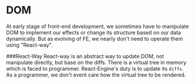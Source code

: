 # DOM

At early stage of front-end development, we sometimes have to manipulate DOM to implement our effects or change its structure based on our data dynamically. But as evolving of FE, we nearly don't need to operate them using "React-way".

###React-Way
React-way is an abstract way to update DOM, not manipulate directly, but base on the diffs. There is a virtual tree in memory which is faced to programmer. React-Engine's duty is to update its `diffs`. As a programmer, we don't event care how the virtual tree to be rendered.